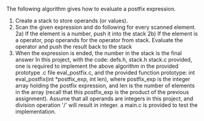 The following algorithm gives how to evaluate a postfix expression.
1) Create a stack to store operands (or values).
2) Scan the given expression and do following for every scanned element.
    2a) If the element is a number, push it into the stack
    2b) If the element is a operator, pop operands for the operator from stack. Evaluate the operator and push the result back to the stack
3) When the expression is ended, the number in the stack is the final answer
In this project, with the code: defs.h, stack.h stack.c provided, one is required to implement the above algorithm in the provided prototype .c file eval_postfix.c, and the provided function prototype: int eval_postfix(int *postfix_exp, int len), where postfix_exp is the integer array holding the postfix expression, and len is the number of elements in the array (recall that this postfix_exp is the product of the previous assignment).
Assume that all operands are integers in this project, and division operation '/' will result in integer.
a main.c is provided to test the implementation.

